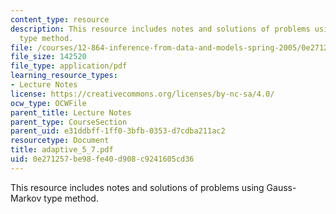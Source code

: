 ```yaml
---
content_type: resource
description: This resource includes notes and solutions of problems using Gauss-Markov
  type method.
file: /courses/12-864-inference-from-data-and-models-spring-2005/0e271257be98fe40d908c9241605cd36_adaptive_5_7.pdf
file_size: 142520
file_type: application/pdf
learning_resource_types:
- Lecture Notes
license: https://creativecommons.org/licenses/by-nc-sa/4.0/
ocw_type: OCWFile
parent_title: Lecture Notes
parent_type: CourseSection
parent_uid: e31ddbff-1ff0-3bfb-0353-d7cdba211ac2
resourcetype: Document
title: adaptive_5_7.pdf
uid: 0e271257-be98-fe40-d908-c9241605cd36
---
```

This resource includes notes and solutions of problems using Gauss-Markov type method.